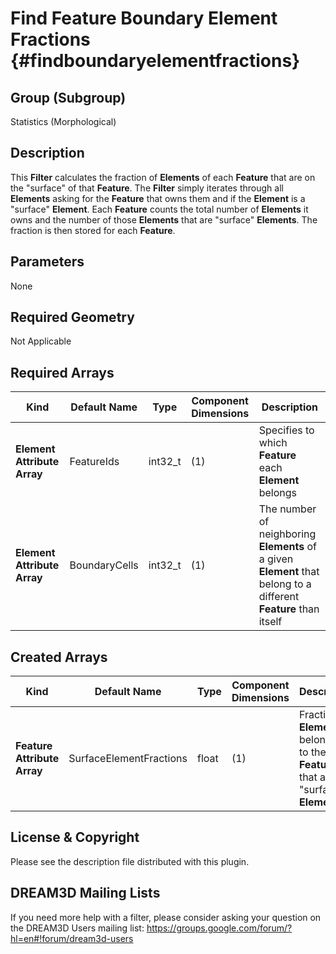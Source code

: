 Find Feature Boundary Element Fractions {#findboundaryelementfractions}
=============

## Group (Subgroup) ##
Statistics (Morphological)

## Description ##
This **Filter** calculates the fraction of **Elements** of each **Feature** that are on the "surface" of that **Feature**.  The **Filter** simply iterates through all **Elements** asking for the **Feature** that owns them and if the **Element** is a "surface" **Element**.  Each **Feature** counts the total number of **Elements** it owns and the number of those **Elements** that are "surface" **Elements**.  The fraction is then stored for each **Feature**.

## Parameters ##
None

## Required Geometry ##
Not Applicable

## Required Arrays ##

| Kind | Default Name | Type | Component Dimensions | Description |
|------|--------------|-------------|---------|-----|
| **Element Attribute Array** | FeatureIds | int32_t | (1) | Specifies to which **Feature** each **Element** belongs |
| **Element Attribute Array** | BoundaryCells | int32_t | (1) | The number of neighboring **Elements** of a given **Element** that belong to a different **Feature** than itself |

## Created Arrays ##
| Kind | Default Name | Type | Component Dimensions | Description |
|------|--------------|-------------|---------|-----|
| **Feature Attribute Array** | SurfaceElementFractions | float | (1) | Fraction of **Elements** belonging to the **Feature** that are "surface" **Elements** |

## License & Copyright ##

Please see the description file distributed with this plugin.

## DREAM3D Mailing Lists ##

If you need more help with a filter, please consider asking your question on the DREAM3D Users mailing list:
https://groups.google.com/forum/?hl=en#!forum/dream3d-users


